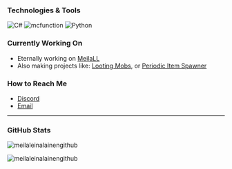 ### Technologies & Tools
![C#](https://img.shields.io/badge/-CSharp-333333?style=flat&logo=c-sharp)
![mcfunction](https://img.shields.io/badge/-mcfunction-333333?style=flat&logo=minecraft)
![Python](https://img.shields.io/badge/-Python-333333?style=flat&logo=python)

### Currently Working On

- Eternally working on [MeilaLL](https://github.com/meilaleinalainengithub/MeilaLL)
- Also making projects like: [Looting Mobs](https://github.com/meilaleinalainengithub/Looting-Mobs), or [Periodic Item Spawner](https://github.com/meilaleinalainengithub/Periodic-Item-Spawner)

### How to Reach Me

- [Discord](https://discordapp.com/users/820568093428285451)
- [Email](mailto:meilaleinalainen@gmail.com)

---

### GitHub Stats

<p><img align="center" src="https://github-readme-stats.vercel.app/api/top-langs/?username=meilaleinalainengithub&layout=compact" alt="meilaleinalainengithub" /></p>
<p><img align="center" src="https://github-readme-streak-stats.herokuapp.com/?user=meilaleinalainengithub&" alt="meilaleinalainengithub" /></p>
